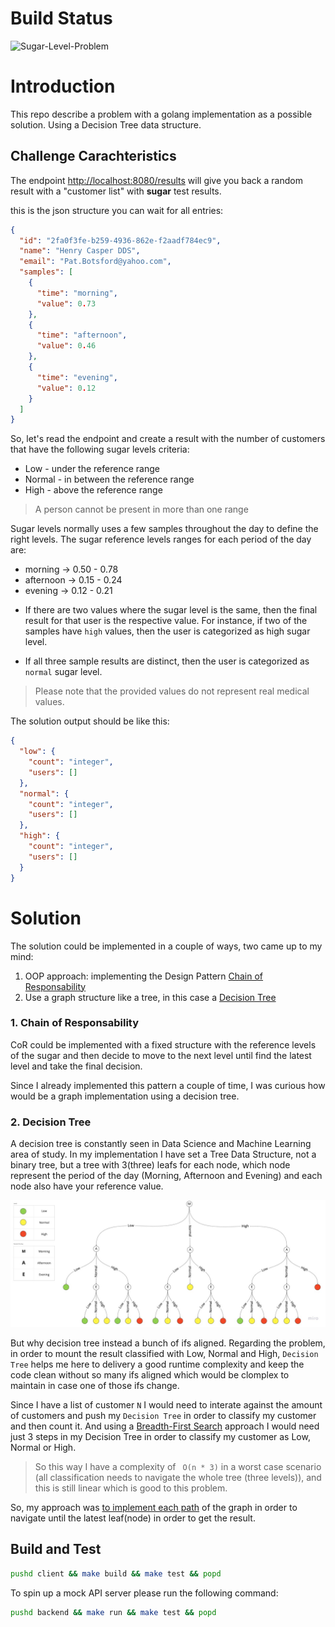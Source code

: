 # Build Status

![Sugar-Level-Problem](https://github.com/fafg/sugar-level-problem/workflows/Sugar-Level-Problem/badge.svg)

# Introduction

This repo describe a problem with a golang implementation as a possible solution. Using a Decision Tree data structure.

## Challenge Carachteristics

The endpoint [http://localhost:8080/results](http://localhost:8080/results) will give you back a random result with a "customer list" with **sugar** test results.

this is the json structure you can wait for all entries:

```json
{
  "id": "2fa0f3fe-b259-4936-862e-f2aadf784ec9",
  "name": "Henry Casper DDS",
  "email": "Pat.Botsford@yahoo.com",
  "samples": [
    {
      "time": "morning",
      "value": 0.73
    },
    {
      "time": "afternoon",
      "value": 0.46
    },
    {
      "time": "evening",
      "value": 0.12
    }
  ]
}
```

So, let's read the endpoint and create a result with the number of customers that have the following sugar levels criteria:

- Low - under the reference range
- Normal - in between the reference range
- High - above the reference range

> A person cannot be present in more than one range

Sugar levels normally uses a few samples throughout the day to define the right levels. The sugar reference levels ranges for each period of the day are:

- morning -> 0.50 - 0.78
- afternoon -> 0.15 - 0.24
- evening -> 0.12 - 0.21

* If there are two values where the sugar level is the same, then the final result for that user is the respective value. For instance, if two of the samples have `high` values, then the user is categorized as high sugar level.

* If all three sample results are distinct, then the user is categorized as `normal` sugar level.

> Please note that the provided values do not represent real medical values.

The solution output should be like this:

```json
{
  "low": {
    "count": "integer",
    "users": []
  },
  "normal": {
    "count": "integer",
    "users": []
  },
  "high": {
    "count": "integer",
    "users": []
  }
}
```

# Solution

The solution could be implemented in a couple of ways, two came up to my mind:

1. OOP approach: implementing the Design Pattern [Chain of Responsability](https://refactoring.guru/design-patterns/chain-of-responsibility)
2. Use a graph structure like a tree, in this case a [Decision Tree](https://towardsdatascience.com/decision-trees-in-machine-learning-641b9c4e8052)

### 1. Chain of Responsability

CoR could be implemented with a fixed structure with the reference levels of the sugar and then decide to move to the next level until find the latest level and take the final decision.

Since I already implemented this pattern a couple of time, I was curious how would be a graph implementation using a decision tree.

### 2. Decision Tree

A decision tree is constantly seen in Data Science and Machine Learning area of study. In my implementation I have set a Tree Data Structure, not a binary tree, but a tree with 3(three) leafs for each node, which node represent the period of the day (Morning, Afternoon and Evening) and each node also have your reference value.

![Decision Tree](assets/DecisionTree.jpg)

But why decision tree instead a bunch of ifs aligned. Regarding the problem, in order to mount the result classified with Low, Normal and High, `Decision Tree` helps me here to delivery a good runtime complexity and keep the code clean without so many ifs aligned which would be clomplex to maintain in case one of those ifs change.

Since I have a list of customer `N` I would need to interate against the amount of customers and push my `Decision Tree` in order to classify my customer and then count it. And using a [Breadth-First Search](https://en.wikipedia.org/wiki/Breadth-first_search) approach I would need just 3 steps in my Decision Tree in order to classify my customer as Low, Normal or High.

> So this way I have a complexity of ` O(n * 3)` in a worst case scenario (all classification needs to navigate the whole tree (three levels)), and this is still linear which is good to this problem.

So, my approach was [to implement each path](client/decisiontree/decisiontree.go) of the graph in order to navigate until the latest leaf(node) in order to get the result.

## Build and Test

```sh
pushd client && make build && make test && popd
```

To spin up a mock API server please run the following command:

```sh
pushd backend && make run && make test && popd
```
